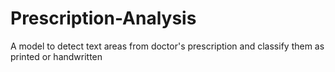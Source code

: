 # Prescription-Analysis
A model to detect text areas from doctor's prescription and classify them as printed or handwritten
